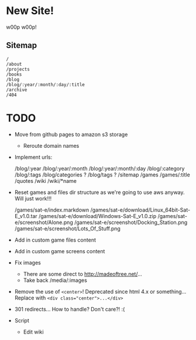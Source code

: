 New Site!
=========

w00p w00p!

Sitemap
-------

    /
    /about
    /projects
    /books
    /blog
    /blog/:year/:month/:day/:title
    /archive
    /404

TODO
====

* Move from github pages to amazon s3 storage
    * Reroute domain names

* Implement urls:

    /blog/:year
    /blog/:year/:month
    /blog/:year/:month/:day
    /blog/:category
    /blog/:tags
    /blog/categories ?
    /blog/tags ?
    /sitemap
    /games
    /games/:title
    /quotes
    /wiki
    /wiki/*name

* Reset games and files dir structure as we're going to use aws anyway. Will just work!!!

    /games/sat-e/index.markdown
    /games/sat-e/download/Linux_64bit-Sat-E_v1.0.tar
    /games/sat-e/download/Windows-Sat-E_v1.0.zip
    /games/sat-e/screenshot/Alone.png
    /games/sat-e/screenshot/Docking_Station.png
    /games/sat-e/screenshot/Lots_Of_Stuff.png

* Add in custom game files content
* Add in custom game screens content

* Fix images
    * There are some direct to http://madeoftree.net/...
    * Take back /media/:images

* Remove the use of `<center>`! Deprecated since html 4.x or something...
    Replace with `<div class="center">...</div>`

* 301 redirects... How to handle?
    Don't care?! :(

* Script
    * Edit wiki

